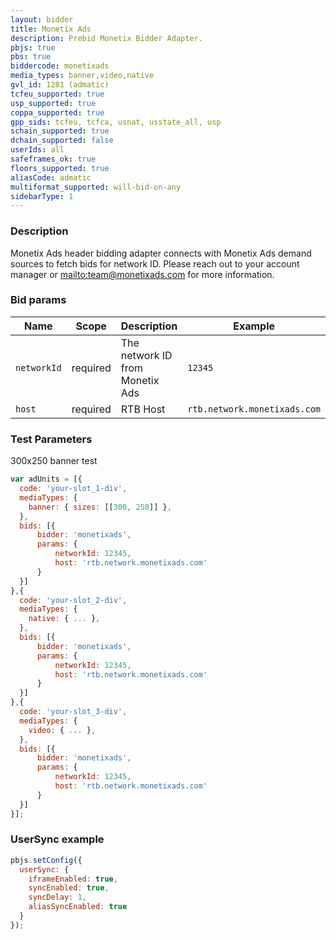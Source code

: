 ```yaml
---
layout: bidder
title: Monetix Ads
description: Prebid Monetix Bidder Adapter.
pbjs: true
pbs: true
biddercode: monetixads
media_types: banner,video,native
gvl_id: 1281 (admatic)
tcfeu_supported: true
usp_supported: true
coppa_supported: true
gpp_sids: tcfeu, tcfca, usnat, usstate_all, usp
schain_supported: true
dchain_supported: false
userIds: all
safeframes_ok: true
floors_supported: true
aliasCode: admatic
multiformat_supported: will-bid-on-any
sidebarType: 1
---
```


### Description

Monetix Ads header bidding adapter connects with Monetix Ads demand sources to fetch bids for network ID. Please reach out to your account manager or [mailto:team@monetixads.com](team@monetixads.com) for more information.

### Bid params



| Name        | Scope    | Description                         | Example  | Type     |
|-------------|----------|-------------------------------------|----------|----------|
| `networkId` | required | The network ID from Monetix Ads | `12345` | `number` |
| `host` | required | RTB Host | `rtb.network.monetixads.com` | `string` |

### Test Parameters

300x250 banner test

```javascript
var adUnits = [{
  code: 'your-slot_1-div',
  mediaTypes: {
    banner: { sizes: [[300, 250]] },
  },
  bids: [{
      bidder: 'monetixads',
      params: { 
          networkId: 12345,
          host: 'rtb.network.monetixads.com'
      }
  }]
},{
  code: 'your-slot_2-div',
  mediaTypes: {
    native: { ... },
  },
  bids: [{
      bidder: 'monetixads',
      params: { 
          networkId: 12345,
          host: 'rtb.network.monetixads.com'
      }
  }]
},{
  code: 'your-slot_3-div',
  mediaTypes: {
    video: { ... },
  },
  bids: [{
      bidder: 'monetixads',
      params: { 
          networkId: 12345,
          host: 'rtb.network.monetixads.com'
      }
  }]
}];
```

### UserSync example

```javascript
pbjs.setConfig({
  userSync: {
    iframeEnabled: true,
    syncEnabled: true,
    syncDelay: 1,
    aliasSyncEnabled: true
  }
});
```
